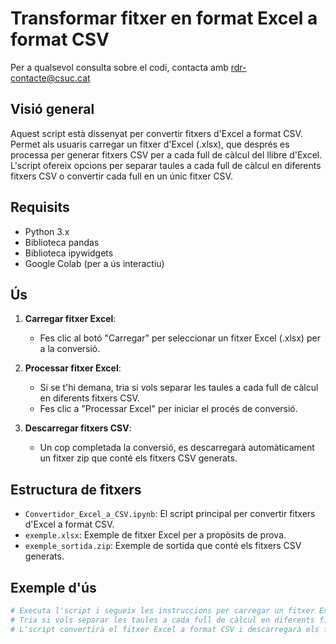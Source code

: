 # Transformar fitxer en format Excel a format CSV

Per a qualsevol consulta sobre el codi, contacta amb rdr-contacte@csuc.cat 

## Visió general
Aquest script està dissenyat per convertir fitxers d'Excel a format CSV. Permet als usuaris carregar un fitxer d'Excel (.xlsx), que després es processa per generar fitxers CSV per a cada full de càlcul del llibre d'Excel. L'script ofereix opcions per separar taules a cada full de càlcul en diferents fitxers CSV o convertir cada full en un únic fitxer CSV.

## Requisits
- Python 3.x
- Biblioteca pandas
- Biblioteca ipywidgets
- Google Colab (per a ús interactiu)

## Ús
1. **Carregar fitxer Excel**:
    - Fes clic al botó "Carregar" per seleccionar un fitxer Excel (.xlsx) per a la conversió.

2. **Processar fitxer Excel**:
    - Si se t'hi demana, tria si vols separar les taules a cada full de càlcul en diferents fitxers CSV.
    - Fes clic a "Processar Excel" per iniciar el procés de conversió.

3. **Descarregar fitxers CSV**:
    - Un cop completada la conversió, es descarregarà automàticament un fitxer zip que conté els fitxers CSV generats.

## Estructura de fitxers
- `Convertidor_Excel_a_CSV.ipynb`: El script principal per convertir fitxers d'Excel a format CSV.
- `exemple.xlsx`: Exemple de fitxer Excel per a propòsits de prova.
- `exemple_sortida.zip`: Exemple de sortida que conté els fitxers CSV generats.

## Exemple d'ús
```python
# Executa l'script i segueix les instruccions per carregar un fitxer Excel.
# Tria si vols separar les taules a cada full de càlcul en diferents fitxers CSV.
# L'script convertirà el fitxer Excel a format CSV i descarregarà els fitxers generats.
